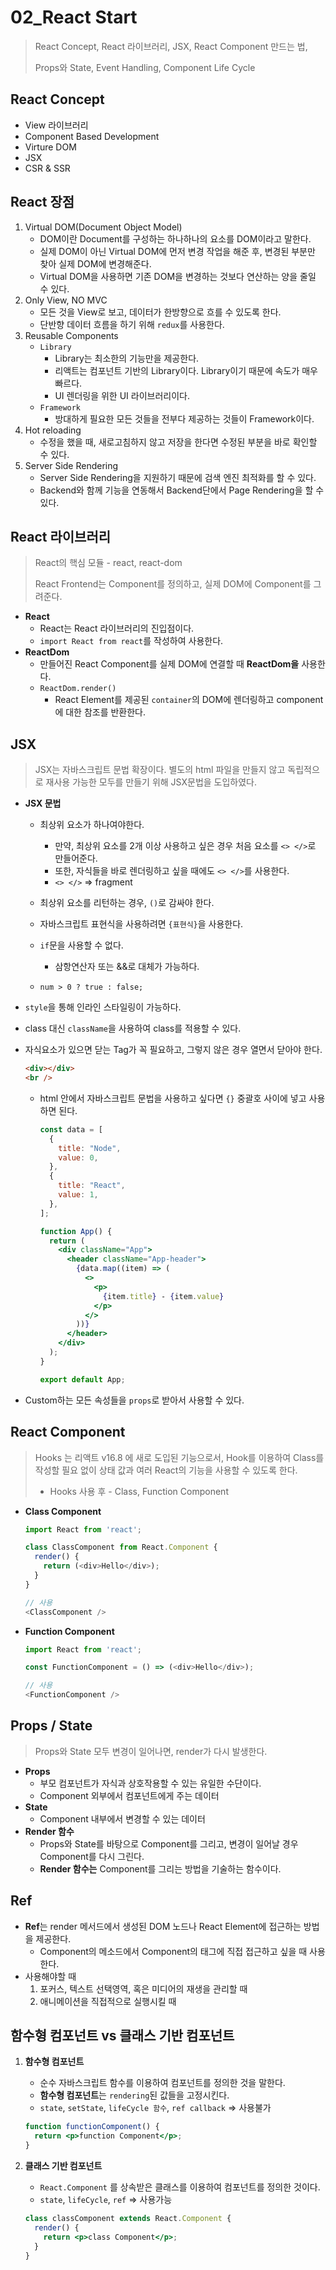 # 02_React Start

> React Concept, React 라이브러리, JSX, React Component 만드는 법, 
>
> Props와 State, Event Handling, Component Life Cycle



## React Concept

* View 라이브러리
* Component Based Development
* Virture DOM
* JSX
* CSR & SSR



## React 장점

1. Virtual DOM(Document Object Model)
   * DOM이란 Document를 구성하는 하나하나의 요소를 DOM이라고 말한다.
   * 실제 DOM이 아닌 Virtual DOM에 먼저 변경 작업을 해준 후, 변경된 부분만 찾아 실제 DOM에 변경해준다. 
   * Virtual DOM을 사용하면 기존 DOM을 변경하는 것보다 연산하는 양을 줄일 수 있다.
2. Only View, NO MVC
   * 모든 것을 View로 보고, 데이터가 한방향으로 흐를 수 있도록 한다.
   * 단반향 데이터 흐름을 하기 위해 `redux`를 사용한다.
3. Reusable Components
   * `Library`
     * Library는 최소한의 기능만을 제공한다.
     * 리액트는 컴포넌트 기반의 Library이다. Library이기 때문에 속도가 매우 빠르다.
     * UI 렌더링을 위한 UI 라이브러리이다.
   * `Framework`
     * 방대하게 필요한 모든 것들을 전부다 제공하는 것들이 Framework이다.
4. Hot reloading
   * 수정을 했을 때, 새로고침하지 않고 저장을 한다면 수정된 부분을 바로 확인할 수 있다.
5. Server Side Rendering
   * Server Side Rendering을 지원하기 때문에 검색 엔진 최적화를 할 수 있다.
   * Backend와 함께 기능을 연동해서 Backend단에서 Page Rendering을 할 수 있다.



## React 라이브러리

> React의 핵심 모듈 - react, react-dom 
>
> React Frontend는 Component를 정의하고, 실제 DOM에 Component를 그려준다.

* **React**
  * React는 React 라이브러리의 진입점이다.
  * `import React from react`를 작성하여 사용한다.
* **ReactDom**
  * 만들어진 React Component를 실제 DOM에 연결할 때 **ReactDom을** 사용한다.
  * `ReactDom.render()`
    * React Element를 제공된 `container`의 DOM에 렌더링하고 component에 대한 참조를 반환한다.



## JSX

> JSX는 자바스크립트 문법 확장이다. 별도의 html 파일을 만들지 않고 독립적으로 재사용 가능한 모두를 만들기 위해 JSX문법을 도입하였다.
>

* **JSX 문법**

  * 최상위 요소가 하나여야한다.

    * 만약, 최상위 요소를 2개 이상 사용하고 싶은 경우 처음 요소를 `<> </>`로 만들어준다.
    * 또한, 자식들을 바로 렌더링하고 싶을 때에도 `<> </>`를 사용한다.
    * `<> </>` => fragment

  * 최상위 요소를 리턴하는 경우, `()`로 감싸야 한다.

  * 자바스크립트 표현식을 사용하려면 `{표현식}`을 사용한다.

  * `if`문을 사용할 수 없다.

    * 삼항연산자 또는 &&로 대체가 가능하다.
  * `num > 0 ? true : false;`
  
* `style`을 통해 인라인 스타일링이 가능하다.
  
* class 대신 `className`을 사용하여 class를 적용할 수 있다.
  
* 자식요소가 있으면 닫는 Tag가 꼭 필요하고, 그렇지 않은 경우 열면서 닫아야 한다.
  
    ```html
    <div></div>
    <br />
    ```
    
  * html 안에서 자바스크립트 문법을 사용하고 싶다면 `{}` 중괄호 사이에 넣고 사용하면 된다.
  
    ```jsx
    const data = [
      {
        title: "Node",
        value: 0,
      },
      {
        title: "React",
        value: 1,
      },
    ];
    
    function App() {
      return (
        <div className="App">
          <header className="App-header">
            {data.map((item) => (
              <>
                <p>
                  {item.title} - {item.value}
                </p>
              </>
            ))}
          </header>
        </div>
      );
    }
    
    export default App;
    ```
  
* Custom하는 모든 속성들을 `props`로 받아서 사용할 수 있다.



## React Component

> Hooks 는 리액트 v16.8 에 새로 도입된 기능으로서, Hook를 이용하여 Class를 작성할 필요 없이 상태 값과 여러 React의 기능을 사용할 수 있도록 한다.
>
> * Hooks 사용 후 - Class, Function Component

* **Class Component**

  ```javascript
  import React from 'react';
  
  class ClassComponent from React.Component {
    render() {
      return (<div>Hello</div>);
    }
  }
  
  // 사용
  <ClassComponent />
  ```

* **Function Component**

  ```javascript
  import React from 'react';
  
  const FunctionComponent = () => (<div>Hello</div>);
  
  // 사용
  <FunctionComponent />
  ```



## Props / State

> Props와 State 모두 변경이 일어나면, render가 다시 발생한다.

* **Props**
  * 부모 컴포넌트가 자식과 상호작용할 수 있는 유일한 수단이다.
  * Component 외부에서 컴포넌트에게 주는 데이터
* **State**
  * Component 내부에서 변경할 수 있는 데이터
* **Render 함수**
  * Props와 State를 바탕으로 Component를 그리고, 변경이 일어날 경우 Component를 다시 그린다.
  * **Render 함수는** Component를 그리는 방법을 기술하는 함수이다.



## Ref

* **Ref**는 render 메서드에서 생성된 DOM 노드나 React Element에 접근하는 방법을 제공한다.
  * Component의 메소드에서 Component의 태그에 직접 접근하고 싶을 때 사용한다.
* 사용해야할 때
  1. 포커스, 텍스트 선택영역, 혹은 미디어의 재생을 관리할 때
  2. 애니메이션을 직접적으로 실행시킬 때



## 함수형 컴포넌트 vs 클래스 기반 컴포넌트

1. **함수형 컴포넌트**

   * 순수 자바스크립트 함수를 이용하여 컴포넌트를 정의한 것을 말한다.
   * **함수형 컴포넌트**는 `rendering`된 값들을 고정시킨다.
   * `state`, `setState`, `lifeCycle 함수`, `ref callback` => 사용불가

   ```jsx
   function functionComponent() {
     return <p>function Component</p>;
   }
   ```

2. **클래스 기반 컴포넌트**

   * `React.Component` 를 상속받은 클래스를 이용하여 컴포넌트를 정의한 것이다.
   * `state`, `lifeCycle`, `ref` => 사용가능

   ```jsx
   class classComponent extends React.Component {
     render() {
       return <p>class Component</p>;
     }
   }
   ```

   
